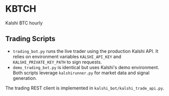 # KBTCH
Kalshi BTC hourly

## Trading Scripts

- `trading_bot.py` runs the live trader using the production Kalshi API. It relies on
  environment variables `KALSHI_API_KEY` and `KALSHI_PRIVATE_KEY_PATH` to sign requests.
- `demo_trading_bot.py` is identical but uses Kalshi's demo environment. Both scripts
  leverage `kalshirunner.py` for market data and signal generation.

The trading REST client is implemented in `kalshi_bot/kalshi_trade_api.py`.


